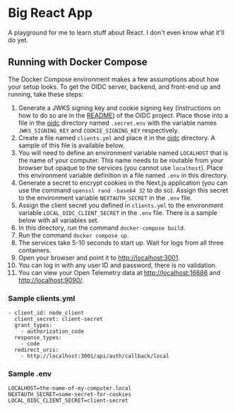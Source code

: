 # Big React App

A playground for me to learn stuff about React. I don't even know what it'll do yet.

## Running with Docker Compose

The Docker Compose environment makes a few assumptions about how your setup looks. To get the OIDC server, backend,
and front-end up and running, take these steps:

1. Generate a JWKS signing key and cookie signing key (instructions on how 
   to do so are in the [README](./oidc/README.md)) of the OIDC project. Place those into a file
   in the [oidc](./oidc) directory named `.secret.env` with the variable names `JWKS_SIGNING_KEY` and
   `COOKIE_SIGNING_KEY` respectively.
2. Create a file named `clients.yml` and place it in the [oidc](./oidc) directory. A sample of this file
   is available below.
3. You will need to define an environment variable named `LOCALHOST` that is the name of your computer.
   This name needs to be routable from your browser but opaque to the services (you cannot use `localhost`). 
   Place this environment variable definition in a file named `.env` in this directory.
4. Generate a secret to encrypt cookies in the Next.js application (you can use the command `openssl rand -base64 32`
   to do so). Assign this secret to the environment variable `NEXTAUTH_SECRET` in the `.env` file.
5. Assign the client secret you defined in `clients.yml` to the environment variable `LOCAL_OIDC_CLIENT_SECRET`
   in the `.env` file. There is a sample below with all variables set.
6. In this directory, run the command `docker-compose build`.
7. Run the command `docker compose up`.
8. The services take 5-10 seconds to start up. Wait for logs from all three containers.
9. Open your browser and point it to [http://localhost:3001](http://localhost:3001).
10. You can log in with any user ID and password, there is no validation.
11. You can view your Open Telemetry data at [http://localhost:16686](http://localhost:16686) and [http://localhost:9090/](http://localhost:9090/).

### Sample clients.yml

```
- client_id: node_client
  client_secret: client-secret
  grant_types:
    - authorization_code
  response_types:
    - code
  redirect_uris:
    - http://localhost:3001/api/auth/callback/local
```

### Sample .env

```
LOCALHOST=the-name-of-my-computer.local
NEXTAUTH_SECRET=some-secret-for-cookies
LOCAL_OIDC_CLIENT_SECRET=client-secret
```